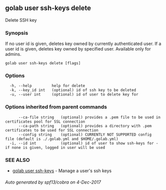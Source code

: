 ## golab user ssh-keys delete

Delete SSH key

### Synopsis


If no user id is given, deletes key owned by currently authenticated user. If a user id is given, deletes key owned by specified user. Available only for admins.

```
golab user ssh-keys delete [flags]
```

### Options

```
  -h, --help         help for delete
  -k, --key_id int   (optional) id of ssh key to be deleted
  -u, --user int     (optional) id of user to delete key for
```

### Options inherited from parent commands

```
      --ca-file string   (optional) provides a .pem file to be used in certificates pool for SSL connection
      --ca-path string   (optional) provides a directory with .pem certificates to be used for SSL connection
      --config string    (optional) CURRENTLY NOT SUPPORTED config file (default is ./.golab.yml and $HOME/.golab.yml)
  -i, --id int           (optional) id of user to show ssh-keys for - if none is given, logged in user will be used
```

### SEE ALSO
* [golab user ssh-keys](golab_user_ssh-keys.md)	 - Manage a user's ssh keys

###### Auto generated by spf13/cobra on 4-Dec-2017
